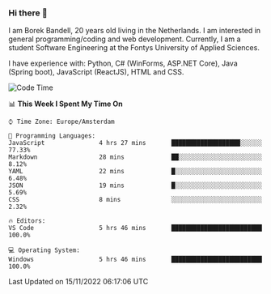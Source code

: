 ### Hi there 👋

I am Borek Bandell, 20 years old living in the Netherlands. I am interested in general programming/coding and web development. Currently, I am a student Software Engineering at the Fontys University of Applied Sciences.

I have experience with: Python, C# (WinForms, ASP.NET Core), Java (Spring boot), JavaScript (ReactJS), HTML and CSS.

<!--START_SECTION:waka-->
![Code Time](http://img.shields.io/badge/Code%20Time-274%20hrs%202%20mins-blue)

📊 **This Week I Spent My Time On** 

```text
⌚︎ Time Zone: Europe/Amsterdam

💬 Programming Languages: 
JavaScript               4 hrs 27 mins       ███████████████████░░░░░░   77.33% 
Markdown                 28 mins             ██░░░░░░░░░░░░░░░░░░░░░░░   8.12% 
YAML                     22 mins             █░░░░░░░░░░░░░░░░░░░░░░░░   6.48% 
JSON                     19 mins             █░░░░░░░░░░░░░░░░░░░░░░░░   5.69% 
CSS                      8 mins              ░░░░░░░░░░░░░░░░░░░░░░░░░   2.32%

🔥 Editors: 
VS Code                  5 hrs 46 mins       █████████████████████████   100.0%

💻 Operating System: 
Windows                  5 hrs 46 mins       █████████████████████████   100.0%

```


 Last Updated on 15/11/2022 06:17:06 UTC
<!--END_SECTION:waka-->

<!--**tcBorek2002/tcBorek2002** is a ✨ _special_ ✨ repository because its `README.md` (this file) appears on your GitHub profile.

Here are some ideas to get you started:

- 🔭 I’m currently working on ...
- 🌱 I’m currently learning ...
- 👯 I’m looking to collaborate on ...
- 🤔 I’m looking for help with ...
- 💬 Ask me about ...
- 📫 How to reach me: ...
- 😄 Pronouns: ...
- ⚡ Fun fact: ...
-->
